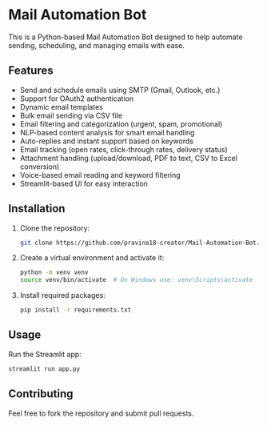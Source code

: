 
# Mail Automation Bot

This is a Python-based Mail Automation Bot designed to help automate sending, scheduling, and managing emails with ease.

## Features

- Send and schedule emails using SMTP (Gmail, Outlook, etc.)
- Support for OAuth2 authentication
- Dynamic email templates
- Bulk email sending via CSV file
- Email filtering and categorization (urgent, spam, promotional)
- NLP-based content analysis for smart email handling
- Auto-replies and instant support based on keywords
- Email tracking (open rates, click-through rates, delivery status)
- Attachment handling (upload/download, PDF to text, CSV to Excel conversion)
- Voice-based email reading and keyword filtering
- Streamlit-based UI for easy interaction

## Installation

1. Clone the repository:

   ```bash
   git clone https://github.com/pravina18-creator/Mail-Automation-Bot.git
   ```

2. Create a virtual environment and activate it:

   ```bash
   python -m venv venv
   source venv/bin/activate  # On Windows use: venv\Scripts\activate
   ```

3. Install required packages:

   ```bash
   pip install -r requirements.txt
   ```

## Usage

Run the Streamlit app:

```bash
streamlit run app.py
```

## Contributing

Feel free to fork the repository and submit pull requests.
